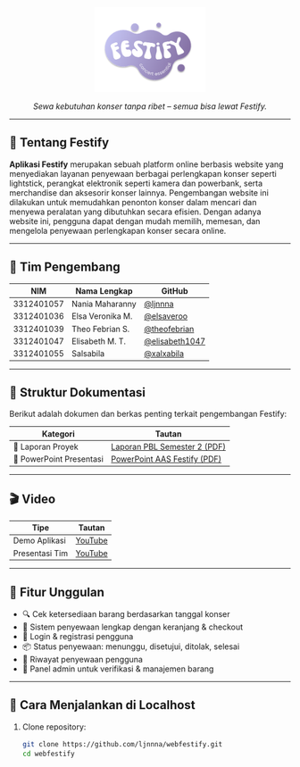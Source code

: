 <p align="center">
  <img src="https://github.com/ljnnna/webfestify/blob/main/public/images/logofestify.png?raw=true" alt="Logo Festify" width="200">
</p>

<p align="center"><i>Sewa kebutuhan konser tanpa ribet – semua bisa lewat Festify.</i></p>

---

## 📌 Tentang Festify

**Aplikasi Festify** merupakan sebuah platform online berbasis website yang menyediakan layanan penyewaan berbagai perlengkapan konser seperti lightstick, perangkat elektronik seperti kamera dan powerbank, serta merchandise dan aksesorir konser lainnya. Pengembangan website ini dilakukan untuk memudahkan penonton konser dalam mencari dan menyewa peralatan yang dibutuhkan secara efisien. Dengan adanya website ini, pengguna dapat dengan mudah memilih, memesan, dan mengelola penyewaan perlengkapan konser secara online. 

---

## 👥 Tim Pengembang

| NIM | Nama Lengkap | GitHub |
|-----|---------------|--------|
| 3312401057 | Nania Maharanny | [@ljnnna](https://github.com/ljnnna) |
| 3312401036 | Elsa Veronika M. | [@elsaveroo](https://github.com/elsaveroo) |
| 3312401039 | Theo Febrian S. | [@theofebrian](https://github.com/Kenma-ps) |
| 3312401047 | Elisabeth M. T. | [@elisabeth1047](https://github.com/elisabeth1047) |
| 3312401055 | Salsabila | [@xalxabila](https://github.com/xalxabila) |

---

## 📂 Struktur Dokumentasi

Berikut adalah dokumen dan berkas penting terkait pengembangan Festify:

| Kategori | Tautan |
|----------|--------|
| 📄 Laporan Proyek | [Laporan PBL Semester 2 (PDF)](https://github.com/ljnnna/webfestify/blob/main/Laporan%20PBL%20Sem%202%20IF%20-%202025.pdf) |
| 💾 PowerPoint Presentasi | [PowerPoint AAS Festify (PDF)](https://github.com/ljnnna/webfestify/blob/main/Ppt%20Presentasi%20PBLIF-002%20Festify.pdf) |

---

## 🎬 Video

| Tipe | Tautan |
|------|--------|
| Demo Aplikasi | [YouTube](https://youtu.be/yatBjLxDLx8) |
| Presentasi Tim | [YouTube](https://youtu.be/atSsFnIRdi8) |

---

## 🔧 Fitur Unggulan

- 🔍 Cek ketersediaan barang berdasarkan tanggal konser
- 🛒 Sistem penyewaan lengkap dengan keranjang & checkout
- 👥 Login & registrasi pengguna
- 📦 Status penyewaan: menunggu, disetujui, ditolak, selesai
- 🧾 Riwayat penyewaan pengguna
- 👑 Panel admin untuk verifikasi & manajemen barang

---

## 🚀 Cara Menjalankan di Localhost

1. Clone repository:
   ```bash
   git clone https://github.com/ljnnna/webfestify.git
   cd webfestify
